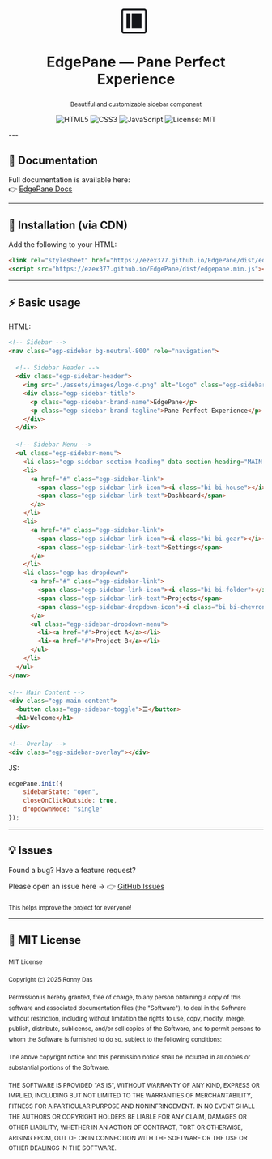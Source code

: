 <div align="center">

<img src="./assets/images/logo-d.png" alt="EdgePane Logo" width="50" style="vertical-align: middle; margin-right: 8px;" />

# EdgePane — Pane Perfect Experience  

<sub>Beautiful and customizable sidebar component</sub>  

![HTML5](https://img.shields.io/badge/HTML5-orange?logo=html5&logoColor=white) 
![CSS3](https://img.shields.io/badge/CSS3-blue?logo=css3&logoColor=white) 
![JavaScript](https://img.shields.io/badge/JavaScript-yellow?logo=javascript&logoColor=black)
![License: MIT](https://img.shields.io/badge/License-MIT-green.svg)

</div>
---

## 📖 Documentation

Full documentation is available here:  
👉 [EdgePane Docs](https://ezex377.github.io/EdgePane/index.html)

---

## 🚀 Installation (via CDN)

Add the following to your HTML:

```html
<link rel="stylesheet" href="https://ezex377.github.io/EdgePane/dist/edgepane.min.css" />
<script src="https://ezex377.github.io/EdgePane/dist/edgepane.min.js"></script>
```
---

## ⚡ Basic usage

HTML:

```html
<!-- Sidebar -->
<nav class="egp-sidebar bg-neutral-800" role="navigation">

  <!-- Sidebar Header -->
  <div class="egp-sidebar-header">
    <img src="./assets/images/logo-d.png" alt="Logo" class="egp-sidebar-logo" />
    <div class="egp-sidebar-title">
      <p class="egp-sidebar-brand-name">EdgePane</p>
      <p class="egp-sidebar-brand-tagline">Pane Perfect Experience</p>
    </div>
  </div>

  <!-- Sidebar Menu -->
  <ul class="egp-sidebar-menu">
    <li class="egp-sidebar-section-heading" data-section-heading="MAIN NAVIGATION"></li>
    <li>
      <a href="#" class="egp-sidebar-link">
        <span class="egp-sidebar-link-icon"><i class="bi bi-house"></i></span>
        <span class="egp-sidebar-link-text">Dashboard</span>
      </a>
    </li>
    <li>
      <a href="#" class="egp-sidebar-link">
        <span class="egp-sidebar-link-icon"><i class="bi bi-gear"></i></span>
        <span class="egp-sidebar-link-text">Settings</span>
      </a>
    </li>
    <li class="egp-has-dropdown">
      <a href="#" class="egp-sidebar-link">
        <span class="egp-sidebar-link-icon"><i class="bi bi-folder"></i></span>
        <span class="egp-sidebar-link-text">Projects</span>
        <span class="egp-sidebar-dropdown-icon"><i class="bi bi-chevron-down"></i></span>
      </a>
      <ul class="egp-sidebar-dropdown-menu">
        <li><a href="#">Project A</a></li>
        <li><a href="#">Project B</a></li>
      </ul>
    </li>
  </ul>
</nav>

<!-- Main Content -->
<div class="egp-main-content">
  <button class="egp-sidebar-toggle">☰</button>
  <h1>Welcome</h1>
</div>

<!-- Overlay -->
<div class="egp-sidebar-overlay"></div>
```

JS:

```js
edgePane.init({
    sidebarState: "open",
    closeOnClickOutside: true,
    dropdownMode: "single"
});
```

---

## 💡  Issues

Found a bug? Have a feature request?

Please open an issue here → 👉 [GitHub Issues](https://github.com/EZeX377/EdgePane/issues)

<sub>This helps improve the project for everyone!</sub>

---

## 📜  MIT License

<sub>MIT License</sub>

<sub>Copyright (c) 2025 Ronny Das</sub>

<sub>Permission is hereby granted, free of charge, to any person obtaining a copy of this software and associated documentation files (the "Software"), to deal in the Software without restriction, including 
without limitation the rights to use, copy, modify, merge, publish, distribute, sublicense, and/or sell copies of the Software, and to permit persons to whom the Software is furnished to do so, subject to 
the following conditions: </sub>

<sub>The above copyright notice and this permission notice shall be included in all copies or substantial portions of the Software.</sub>

<sub>THE SOFTWARE IS PROVIDED "AS IS", WITHOUT WARRANTY OF ANY KIND, EXPRESS OR IMPLIED, INCLUDING BUT NOT LIMITED TO THE WARRANTIES OF MERCHANTABILITY,
FITNESS FOR A PARTICULAR PURPOSE AND NONINFRINGEMENT. IN NO EVENT SHALL THE AUTHORS OR COPYRIGHT HOLDERS BE LIABLE FOR ANY CLAIM, DAMAGES OR OTHER 
LIABILITY, WHETHER IN AN ACTION OF CONTRACT, TORT OR OTHERWISE, ARISING FROM, OUT OF OR IN CONNECTION WITH THE SOFTWARE OR THE USE OR OTHER DEALINGS IN THE
SOFTWARE.</sub>